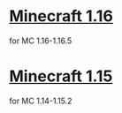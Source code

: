 
# [Minecraft 1.16](https://github.com/InfamousMusicify/FamousBros-Faithful-Venom/releases/tag/1.16)
for MC 1.16-1.16.5

# [Minecraft 1.15](https://github.com/InfamousMusicify/FamousBros-Faithful-Venom/releases/tag/1.15)
for MC 1.14-1.15.2
